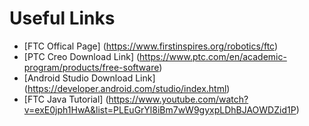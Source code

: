 # Useful Links
- [FTC Offical Page] (https://www.firstinspires.org/robotics/ftc)
- [PTC Creo Download Link] (https://www.ptc.com/en/academic-program/products/free-software)
- [Android Studio Download Link] (https://developer.android.com/studio/index.html)
- [FTC Java Tutorial] (https://www.youtube.com/watch?v=exE0jph1HwA&list=PLEuGrYl8iBm7wW9gyxpLDhBJAOWDZid1P)
